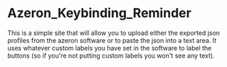 # Azeron_Keybinding_Reminder

This is a simple site that will allow you to upload either the exported json profiles from the azeron software or to paste the json into a text area. It uses whatever custom labels you have set in the software to label the buttons (so if you're not putting custom labels you won't see any text). 
